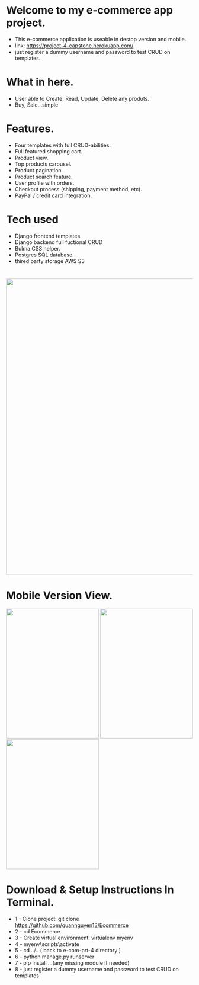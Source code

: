 # Welcome to my e-commerce app project.
* This e-commerce application is useable in destop version and mobile.
* link:
https://project-4-capstone.herokuapp.com/
* just register a dummy username and password to test CRUD on templates.
# What in here.
* User able to Create, Read, Update, Delete any produts.
* Buy, Sale...simple
# Features.
* Four templates with full CRUD-abilities.
* Full featured shopping cart.
* Product view.
* Top products carousel.
* Product pagination.
* Product search feature.
* User profile with orders.
* Checkout process (shipping, payment method, etc).
* PayPal / credit card integration.
# Tech used
* Django frontend templates.
* Django backend full fuctional CRUD
* Bulma CSS helper.
* Postgres SQL database.
* thired party storage AWS S3
#
<img src=https://i.imgur.com/pDlXdij.png width=800>

# Mobile Version View.

<img src=https://i.imgur.com/r7rPKdF.png width=250 height=350>   <img src=https://i.imgur.com/u4YRFY0.png width=250 height=350> <img src=https://i.imgur.com/2ikoxNx.png width=250 height=350>

# Download & Setup Instructions In Terminal.

* 1 - Clone project: git clone https://github.com/quannguyen13/Ecommerce
* 2 - cd Ecommerce
* 3 - Create virtual environment: virtualenv myenv
* 4 - myenv\scripts\activate
* 5 - cd ../.. ( back to e-com-prt-4 directory )
* 6 - python manage.py runserver
* 7 - pip install ...(any missing module if needed)
* 8 - just register a dummy username and password to test CRUD on templates


